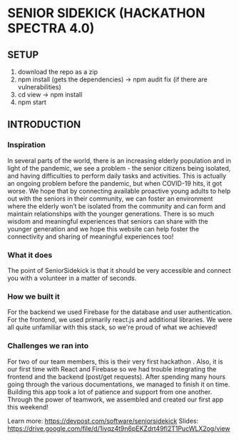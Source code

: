 # SENIOR SIDEKICK (HACKATHON SPECTRA 4.0)

## SETUP
1. download the repo as a zip
2. npm install (gets the dependencies) -> npm audit fix (if there are vulnerabilities)
3. cd view -> npm install
4. npm start
## INTRODUCTION

### Inspiration
In several parts of the world, there is an increasing elderly population and in light of the pandemic, we see a problem - the senior citizens being isolated, and having difficulties to perform daily tasks and activities. This is actually an ongoing problem before the pandemic, but when COVID-19 hits, it got worse. We hope that by connecting available proactive young adults to help out with the seniors in their community, we can foster an environment where the elderly won’t be isolated from the community and can form and maintain relationships with the younger generations. There is so much wisdom and meaningful experiences that seniors can share with the younger generation and we hope this website can help foster the connectivity and sharing of meaningful experiences too!

### What it does
The point of SeniorSidekick is that it should be very accessible and connect you with a volunteer in a matter of seconds.

### How we built it
For the backend we used Firebase for the database and user authentication. For the frontend, we used primarily react.js and additional libraries. We were all quite unfamiliar with this stack, so we're proud of what we achieved!

### Challenges we ran into
For two of our team members, this is their very first hackathon . Also, it is our first time with React and Firebase so we had trouble integrating the frontend and the backend (post/get requests). After spending many hours going through the various documentations, we managed to finish it on time. Building this app took a lot of patience and support from one another. Through the power of teamwork, we assembled and created our first app this weekend!

Learn more: https://devpost.com/software/seniorsidekick
Slides: https://drive.google.com/file/d/1iyqz4t9n6pEKZdrt49fl2T1PucWLX2og/view

